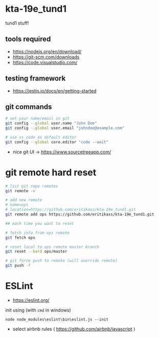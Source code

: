 # kta-19e_tund1

tund1 stuff!

## tools required
 
 * https://nodejs.org/en/download/
 * https://git-scm.com/downloads
 * https://code.visualstudio.com/ 

## testing framework

 * https://jestjs.io/docs/en/getting-started

##  git commands

```bash
# set your name/email in git
git config --global user.name "John Doe"
git config --global user.email "johndoe@example.com"

# use vs code as default editor
git config --global core.editor "code --wait"
```

  * nice git UI -> https://www.sourcetreeapp.com/

# git remote hard reset

```sh
# list git repo remotes
git remote -v

# add new remote
# name=ops
# location=https://github.com/eritikass/kta-19e_tund1.git
git remote add ops https://github.com/eritikass/kta-19e_tund1.git

## each time you want to reset

# fetch info from ops remote
git fetch ops

# reset local to ops remote master branch 
git reset --hard ops/master

# git force push to remote (will override remote)
git push -f
```

# ESLint

 * https://eslint.org/

init using (with `cmd` in windows)
```
node node_modules\eslint\bin\eslint.js --init
```

 * select airbnb rules ( https://github.com/airbnb/javascript )